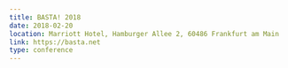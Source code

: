 ```yaml
---
title: BASTA! 2018
date: 2018-02-20
location: Marriott Hotel, Hamburger Allee 2, 60486 Frankfurt am Main
link: https://basta.net
type: conference
---
```

